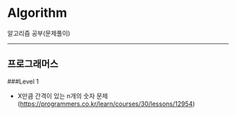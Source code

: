 # Algorithm
알고리즘 공부(문제풀이)

------
## 프로그래머스

###Level 1

* X만큼 간격이 있는 n개의 숫자
  문제(https://programmers.co.kr/learn/courses/30/lessons/12954)
